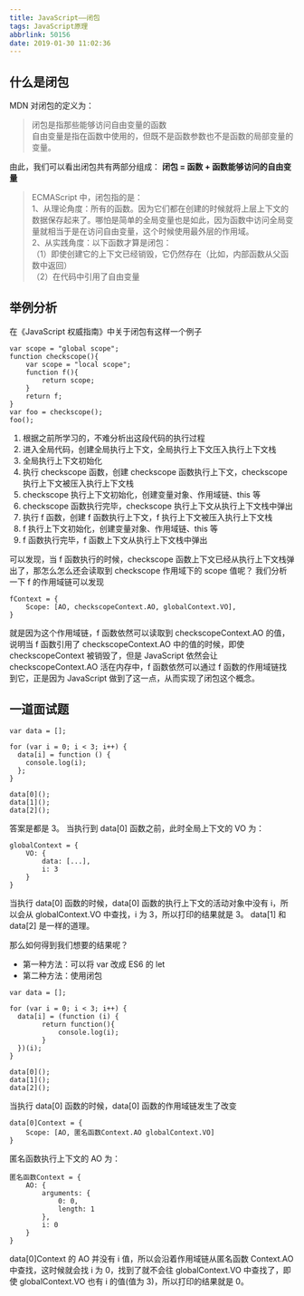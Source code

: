 ```yaml
---
title: JavaScript——闭包
tags: JavaScript原理
abbrlink: 50156
date: 2019-01-30 11:02:36
---
```


## 什么是闭包

MDN 对闭包的定义为：

> 闭包是指那些能够访问自由变量的函数  
> 自由变量是指在函数中使用的，但既不是函数参数也不是函数的局部变量的变量。

由此，我们可以看出闭包共有两部分组成：
**闭包 = 函数 + 函数能够访问的自由变量**

<!-- more -->

> ECMAScript 中，闭包指的是：  
> 1、从理论角度：所有的函数。因为它们都在创建的时候就将上层上下文的数据保存起来了。哪怕是简单的全局变量也是如此，因为函数中访问全局变量就相当于是在访问自由变量，这个时候使用最外层的作用域。  
> 2、从实践角度：以下函数才算是闭包：  
> （1）即使创建它的上下文已经销毁，它仍然存在（比如，内部函数从父函数中返回）  
> （2）在代码中引用了自由变量

## 举例分析

在《JavaScript 权威指南》中关于闭包有这样一个例子

```
var scope = "global scope";
function checkscope(){
    var scope = "local scope";
    function f(){
        return scope;
    }
    return f;
}
var foo = checkscope();
foo();
```

1. 根据之前所学习的，不难分析出这段代码的执行过程
2. 进入全局代码，创建全局执行上下文，全局执行上下文压入执行上下文栈
3. 全局执行上下文初始化
4. 执行 checkscope 函数，创建 checkscope 函数执行上下文，checkscope 执行上下文被压入执行上下文栈
5. checkscope 执行上下文初始化，创建变量对象、作用域链、this 等
6. checkscope 函数执行完毕，checkscope 执行上下文从执行上下文栈中弹出
7. 执行 f 函数，创建 f 函数执行上下文，f 执行上下文被压入执行上下文栈
8. f 执行上下文初始化，创建变量对象、作用域链、this 等
9. f 函数执行完毕，f 函数上下文从执行上下文栈中弹出

可以发现，当 f 函数执行的时候，checkscope 函数上下文已经从执行上下文栈弹出了，那怎么怎么还会读取到 checkscope 作用域下的 scope 值呢？
我们分析一下 f 的作用域链可以发现

```
fContext = {
    Scope: [AO, checkscopeContext.AO, globalContext.VO],
}
```

就是因为这个作用域链，f 函数依然可以读取到 checkscopeContext.AO 的值，说明当 f 函数引用了 checkscopeContext.AO 中的值的时候，即使 checkscopeContext 被销毁了，但是 JavaScript 依然会让 checkscopeContext.AO 活在内存中，f 函数依然可以通过 f 函数的作用域链找到它，正是因为 JavaScript 做到了这一点，从而实现了闭包这个概念。

## 一道面试题

```
var data = [];

for (var i = 0; i < 3; i++) {
  data[i] = function () {
    console.log(i);
  };
}

data[0]();
data[1]();
data[2]();
```

答案是都是 3。
当执行到 data[0] 函数之前，此时全局上下文的 VO 为：

```
globalContext = {
    VO: {
        data: [...],
        i: 3
    }
}
```

当执行 data[0] 函数的时候，data[0] 函数的执行上下文的活动对象中没有 i，所以会从 globalContext.VO 中查找，i 为 3，所以打印的结果就是 3。
data[1] 和 data[2] 是一样的道理。

那么如何得到我们想要的结果呢？

- 第一种方法：可以将 var 改成 ES6 的 let
- 第二种方法：使用闭包

```
var data = [];

for (var i = 0; i < 3; i++) {
  data[i] = (function (i) {
        return function(){
            console.log(i);
        }
  })(i);
}

data[0]();
data[1]();
data[2]();
```

当执行 data[0] 函数的时候，data[0] 函数的作用域链发生了改变

```
data[0]Context = {
    Scope: [AO, 匿名函数Context.AO globalContext.VO]
}
```

匿名函数执行上下文的 AO 为：

```
匿名函数Context = {
    AO: {
        arguments: {
            0: 0,
            length: 1
        },
        i: 0
    }
}
```

data[0]Context 的 AO 并没有 i 值，所以会沿着作用域链从匿名函数 Context.AO 中查找，这时候就会找 i 为 0，找到了就不会往 globalContext.VO 中查找了，即使 globalContext.VO 也有 i 的值(值为 3)，所以打印的结果就是 0。
